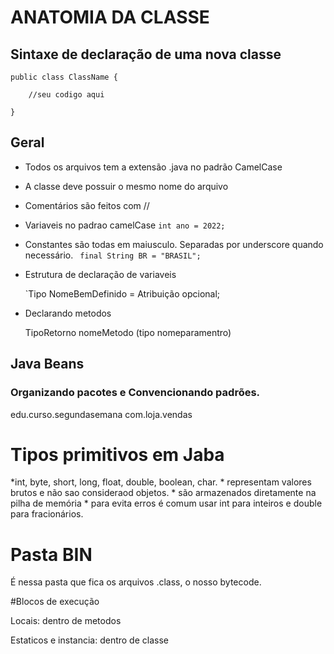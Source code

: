 # ANATOMIA DA CLASSE


## Sintaxe de declaração de uma nova classe

```
public class ClassName {

	//seu codigo aqui

}
```

## Geral

* Todos os arquivos tem a extensão .java no padrão CamelCase

* A classe deve possuir o mesmo nome do arquivo

* Comentários são feitos com //

* Variaveis no padrao camelCase
	`int ano = 2022;`

* Constantes são todas em maiusculo. Separadas por underscore quando necessário.
	` final String BR = "BRASIL";`

* Estrutura de declaração de variaveis

	`Tipo NomeBemDefinido = Atribuição opcional;

* Declarando metodos 

	TipoRetorno nomeMetodo (tipo nomeparamentro)

## Java Beans
### Organizando pacotes e Convencionando padrões.

edu.curso.segundasemana
com.loja.vendas



# Tipos primitivos em Jaba

*int, byte, short, long, float, double, boolean, char.
	 * representam valores brutos e não sao consideraod objetos.
	 * são armazenados diretamente na pilha de memória
	 * para evita erros é comum usar int para inteiros e double para fracionários.


# Pasta BIN

É nessa pasta que fica os arquivos .class, o nosso bytecode.

#Blocos de execução

Locais: dentro de metodos

Estaticos e instancia: dentro de classe 

